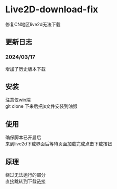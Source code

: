 # Live2D-download-fix
修复CN地区live2d无法下载

## 更新日志
### 2024/03/17
增加了历史版本下载

## 安装
注意仅win端\
git clone 下来后把js文件安装到油猴

## 使用
确保脚本已开启后\
来到live2d下载界面后等待页面加载完成点击下载按钮

## 原理
绕过无法运行的部分\
直接跳转到下载链接